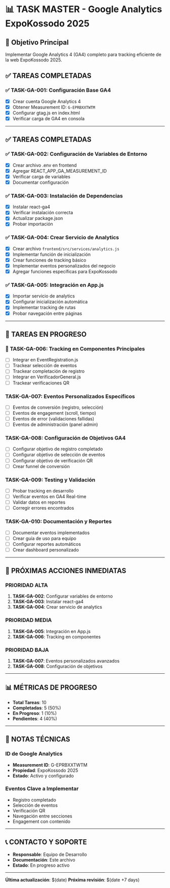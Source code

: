 # 📊 TASK MASTER - Google Analytics ExpoKossodo 2025

## 🎯 **Objetivo Principal**
Implementar Google Analytics 4 (GA4) completo para tracking eficiente de la web ExpoKossodo 2025.

## ✅ **TAREAS COMPLETADAS**

### ✅ **TASK-GA-001: Configuración Base GA4**
- [x] Crear cuenta Google Analytics 4
- [x] Obtener Measurement ID: `G-EPRBXXTWTM`
- [x] Configurar gtag.js en index.html
- [x] Verificar carga de GA4 en consola

---

## ✅ **TAREAS COMPLETADAS**

### ✅ **TASK-GA-002: Configuración de Variables de Entorno**
- [x] Crear archivo .env en frontend
- [x] Agregar REACT_APP_GA_MEASUREMENT_ID
- [x] Verificar carga de variables
- [x] Documentar configuración

### ✅ **TASK-GA-003: Instalación de Dependencias**
- [x] Instalar react-ga4
- [x] Verificar instalación correcta
- [x] Actualizar package.json
- [x] Probar importación

### ✅ **TASK-GA-004: Crear Servicio de Analytics**
- [x] Crear archivo `frontend/src/services/analytics.js`
- [x] Implementar función de inicialización
- [x] Crear funciones de tracking básico
- [x] Implementar eventos personalizados del negocio
- [x] Agregar funciones específicas para ExpoKossodo

### ✅ **TASK-GA-005: Integración en App.js**
- [x] Importar servicio de analytics
- [x] Configurar inicialización automática
- [x] Implementar tracking de rutas
- [x] Probar navegación entre páginas

---

## 🔄 **TAREAS EN PROGRESO**

### 🔄 **TASK-GA-006: Tracking en Componentes Principales**
- [ ] Integrar en EventRegistration.js
- [ ] Trackear selección de eventos
- [ ] Trackear completación de registro
- [ ] Integrar en VerificadorGeneral.js
- [ ] Trackear verificaciones QR

### **TASK-GA-007: Eventos Personalizados Específicos**
- [ ] Eventos de conversión (registro, selección)
- [ ] Eventos de engagement (scroll, tiempo)
- [ ] Eventos de error (validaciones fallidas)
- [ ] Eventos de administración (panel admin)

### **TASK-GA-008: Configuración de Objetivos GA4**
- [ ] Configurar objetivo de registro completado
- [ ] Configurar objetivo de selección de eventos
- [ ] Configurar objetivo de verificación QR
- [ ] Crear funnel de conversión

### **TASK-GA-009: Testing y Validación**
- [ ] Probar tracking en desarrollo
- [ ] Verificar eventos en GA4 Real-time
- [ ] Validar datos en reportes
- [ ] Corregir errores encontrados

### **TASK-GA-010: Documentación y Reportes**
- [ ] Documentar eventos implementados
- [ ] Crear guía de uso para equipo
- [ ] Configurar reportes automáticos
- [ ] Crear dashboard personalizado

---

## 🚀 **PRÓXIMAS ACCIONES INMEDIATAS**

### **PRIORIDAD ALTA**
1. **TASK-GA-002**: Configurar variables de entorno
2. **TASK-GA-003**: Instalar react-ga4
3. **TASK-GA-004**: Crear servicio de analytics

### **PRIORIDAD MEDIA**
1. **TASK-GA-005**: Integración en App.js
2. **TASK-GA-006**: Tracking en componentes

### **PRIORIDAD BAJA**
1. **TASK-GA-007**: Eventos personalizados avanzados
2. **TASK-GA-008**: Configuración de objetivos

---

## 📊 **MÉTRICAS DE PROGRESO**

- **Total Tareas**: 10
- **Completadas**: 5 (50%)
- **En Progreso**: 1 (10%)
- **Pendientes**: 4 (40%)

---

## 🔧 **NOTAS TÉCNICAS**

### **ID de Google Analytics**
- **Measurement ID**: G-EPRBXXTWTM
- **Propiedad**: ExpoKossodo 2025
- **Estado**: Activo y configurado

### **Eventos Clave a Implementar**
- Registro completado
- Selección de eventos
- Verificación QR
- Navegación entre secciones
- Engagement con contenido

---

## 📞 **CONTACTO Y SOPORTE**

- **Responsable**: Equipo de Desarrollo
- **Documentación**: Este archivo
- **Estado**: En progreso activo

---

**Última actualización**: $(date)
**Próxima revisión**: $(date +7 days) 